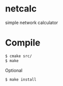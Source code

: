 # netcalc
simple network calculator

# Compile
```sh
$ cmake src/
$ make
```
Optional
```sh
$ make install
```
